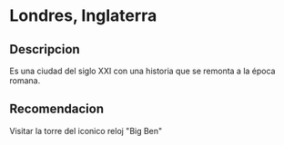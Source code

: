 # Londres, Inglaterra

## Descripcion
Es una ciudad del siglo XXI con una historia que se remonta a la época romana.

## Recomendacion
Visitar la torre del iconico reloj "Big Ben"
